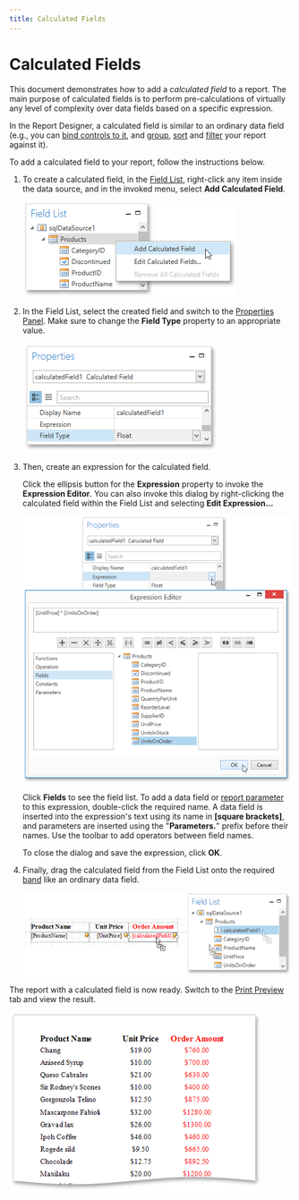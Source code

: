 ```yaml
---
title: Calculated Fields
---
```

# Calculated Fields
This document demonstrates how to add a _calculated field_ to a report. The main purpose of calculated fields is to perform pre-calculations of virtually any level of complexity over data fields based on a specific expression.

In the Report Designer, a calculated field is similar to an ordinary data field (e.g., you can [bind controls to it](../../../../../../interface-elements-for-desktop/articles/report-designer/report-designer-for-wpf/creating-reports/providing-data/binding-report-controls-to-data.md), and [group](../../../../../../interface-elements-for-desktop/articles/report-designer/report-designer-for-wpf/creating-reports/shaping-data/grouping-data.md), [sort](../../../../../../interface-elements-for-desktop/articles/report-designer/report-designer-for-wpf/creating-reports/shaping-data/sorting-data.md) and [filter](../../../../../../interface-elements-for-desktop/articles/report-designer/report-designer-for-wpf/creating-reports/shaping-data/filtering-data.md) your report against it).

To add a calculated field to your report, follow the instructions below.
1. To create a calculated field, in the [Field List](../../../../../../interface-elements-for-desktop/articles/report-designer/report-designer-for-wpf/interface-elements/field-list.md), right-click any item inside the data source, and in the invoked menu, select **Add Calculated Field**.
	
	![WPFDesigner_FieldListAddingCalcField](../../../../../images/Img123013.png)
2. In the Field List, select the created field and switch to the [Properties Panel](../../../../../../interface-elements-for-desktop/articles/report-designer/report-designer-for-wpf/interface-elements/properties-panel.md). Make sure to change the **Field Type** property to an appropriate value.
	
	![EUD_WpfReportDesigner_CalcField_1](../../../../../images/Img123716.png)
3. Then, create an expression for the calculated field.
	
	Click the ellipsis button for the **Expression** property to invoke the **Expression Editor**. You can also invoke this dialog by right-clicking the calculated field within the Field List and selecting **Edit Expression...**
	
	![EUD_WpfReportDesigner_CalcField_2](../../../../../images/Img123717.png)
	
	Click **Fields** to see the field list. To add a data field or [report parameter](../../../../../../interface-elements-for-desktop/articles/report-designer/report-designer-for-wpf/creating-reports/providing-data/report-parameters.md) to this expression, double-click the required name. A data field is inserted into the expression's text using its name in **[**square brackets**]**, and parameters are inserted using the "**Parameters.**" prefix before their names. Use the toolbar to add operators between field names.
	
	To close the dialog and save the expression, click **OK**.
4. Finally, drag the calculated field from the Field List onto the required [band](../../../../../../interface-elements-for-desktop/articles/report-designer/report-designer-for-wpf/report-elements/report-bands.md) like an ordinary data field.
	
	![EUD_WpfReportDesigner_CalcField_3](../../../../../images/Img123718.png)

The report with a calculated field is now ready. Switch to the [Print Preview](../../../../../../interface-elements-for-desktop/articles/report-designer/report-designer-for-wpf/document-preview.md) tab and view the result.

![EUD_WpfReportDesigner_CalcField_Result](../../../../../images/Img123719.png)